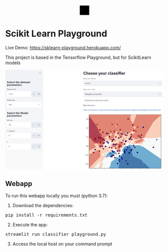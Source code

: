 <p align="center">
  <img src="imgs/sklplayground.gif" width=30px/>
</p>


# Scikit Learn Playground

Live Demo: https://sklearn-playground.herokuapp.com/

This project is based in the Tensorflow Playground, but for ScikitLearn models

<p align="center">
  <img src="imgs/example_streamlit.PNG" />
</p>

## Webapp
To run this webapp locally you must (python 3.7):

1. Download the dependencies:
<pre>
pip install -r requirements.txt
</pre>

2. Execute the app:
<pre>
streamlit run classifier_playground.py
</pre>

3. Access the local host on your command prompt
